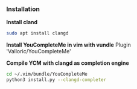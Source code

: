 ### Installation
**Install cland**
```bash
sudo apt install clangd
```
**Install YouCompleteMe in vim with vundle**
Plugin 'Valloric/YouCompleteMe'

**Compile YCM with clangd as completion engine**
```bash
cd ~/.vim/bundle/YouCompleteMe
python3 install.py --clangd-completer
```
